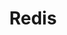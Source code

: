 ---
title: Redis
categories:
  - database
docs:
  - id: java
    url: https://github.com/redis-developer/testcontainers-redis
    isThirdParty: true
    example: |
      ```java
      RedisContainer redis = new RedisContainer();
      ```
  - id: dotnet
    url: https://dotnet.testcontainers.org/modules/
    example: |
      ```csharp
      var redisContainer = new RedisBuilder().Build();

      await redisContainer.StartAsync()
        .ConfigureAwait(false);
      ```
description: |
  Redis is an in-memory data structure store, used as a distributed, in-memory key–value database, cache and message broker, with optional durability. Redis supports different kinds of abstract data structures, such as strings, lists, maps, sets, sorted sets, HyperLogLogs, bitmaps, streams, and spatial indices.
---
